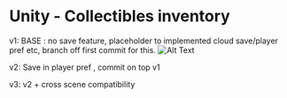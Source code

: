 # Unity - Collectibles inventory
 
v1: BASE : no save feature, placeholder to implemented cloud save/player pref etc, branch off first commit for this.
![Alt Text](https://github.com/saszer/Unity---Collectibles-inventory/blob/main/collectibles.gif)

v2: Save in player pref , commit on top v1

v3: v2 + cross scene compatibility
